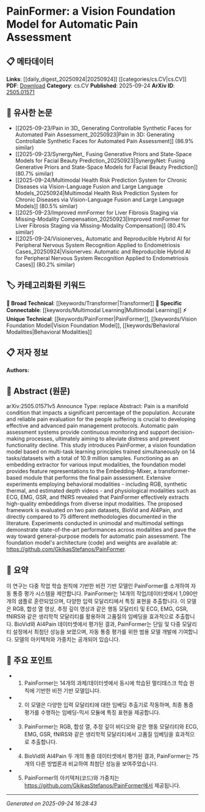 <!-- KEYWORD_LINKING_METADATA:
{
  "processed_timestamp": "2025-09-24T16:28:43.891221",
  "vocabulary_version": "1.0",
  "selected_keywords": [
    "PainFormer",
    "Vision Foundation Model",
    "Transformer",
    "Multimodal Learning",
    "Behavioral Modalities"
  ],
  "rejected_keywords": [],
  "similarity_scores": {
    "PainFormer": 0.88,
    "Vision Foundation Model": 0.8,
    "Transformer": 0.75,
    "Multimodal Learning": 0.78,
    "Behavioral Modalities": 0.72
  },
  "extraction_method": "AI_prompt_based",
  "budget_applied": true,
  "candidates_json": {
    "candidates": [
      {
        "surface": "PainFormer",
        "canonical": "PainFormer",
        "aliases": [],
        "category": "unique_technical",
        "rationale": "PainFormer is a unique model introduced in the paper, providing a specific point for linking research on automatic pain assessment.",
        "novelty_score": 0.95,
        "connectivity_score": 0.65,
        "specificity_score": 0.9,
        "link_intent_score": 0.88
      },
      {
        "surface": "Vision Foundation Model",
        "canonical": "Vision Foundation Model",
        "aliases": [
          "Vision Model"
        ],
        "category": "unique_technical",
        "rationale": "This term describes a foundational model in the context of computer vision, relevant for linking to foundational model research.",
        "novelty_score": 0.82,
        "connectivity_score": 0.7,
        "specificity_score": 0.85,
        "link_intent_score": 0.8
      },
      {
        "surface": "Transformer-based Module",
        "canonical": "Transformer",
        "aliases": [
          "Transformer Module"
        ],
        "category": "broad_technical",
        "rationale": "Transformers are a core technology in the model, linking to a wide range of machine learning research.",
        "novelty_score": 0.4,
        "connectivity_score": 0.9,
        "specificity_score": 0.6,
        "link_intent_score": 0.75
      },
      {
        "surface": "Multimodal Settings",
        "canonical": "Multimodal Learning",
        "aliases": [
          "Multimodal"
        ],
        "category": "specific_connectable",
        "rationale": "Multimodal learning is crucial for integrating diverse data types, enhancing connectivity with similar research.",
        "novelty_score": 0.5,
        "connectivity_score": 0.85,
        "specificity_score": 0.7,
        "link_intent_score": 0.78
      },
      {
        "surface": "Behavioral Modalities",
        "canonical": "Behavioral Modalities",
        "aliases": [
          "Behavioral Data"
        ],
        "category": "unique_technical",
        "rationale": "This term captures the specific input types used in the study, relevant for linking to research on behavioral data in AI.",
        "novelty_score": 0.7,
        "connectivity_score": 0.6,
        "specificity_score": 0.8,
        "link_intent_score": 0.72
      }
    ],
    "ban_list_suggestions": [
      "pain assessment",
      "automatic pain assessment",
      "foundation model"
    ]
  },
  "decisions": [
    {
      "candidate_surface": "PainFormer",
      "resolved_canonical": "PainFormer",
      "decision": "linked",
      "scores": {
        "novelty": 0.95,
        "connectivity": 0.65,
        "specificity": 0.9,
        "link_intent": 0.88
      }
    },
    {
      "candidate_surface": "Vision Foundation Model",
      "resolved_canonical": "Vision Foundation Model",
      "decision": "linked",
      "scores": {
        "novelty": 0.82,
        "connectivity": 0.7,
        "specificity": 0.85,
        "link_intent": 0.8
      }
    },
    {
      "candidate_surface": "Transformer-based Module",
      "resolved_canonical": "Transformer",
      "decision": "linked",
      "scores": {
        "novelty": 0.4,
        "connectivity": 0.9,
        "specificity": 0.6,
        "link_intent": 0.75
      }
    },
    {
      "candidate_surface": "Multimodal Settings",
      "resolved_canonical": "Multimodal Learning",
      "decision": "linked",
      "scores": {
        "novelty": 0.5,
        "connectivity": 0.85,
        "specificity": 0.7,
        "link_intent": 0.78
      }
    },
    {
      "candidate_surface": "Behavioral Modalities",
      "resolved_canonical": "Behavioral Modalities",
      "decision": "linked",
      "scores": {
        "novelty": 0.7,
        "connectivity": 0.6,
        "specificity": 0.8,
        "link_intent": 0.72
      }
    }
  ]
}
-->

# PainFormer: a Vision Foundation Model for Automatic Pain Assessment

## 📋 메타데이터

**Links**: [[daily_digest_20250924|20250924]] [[categories/cs.CV|cs.CV]]
**PDF**: [Download](https://arxiv.org/pdf/2505.01571.pdf)
**Category**: cs.CV
**Published**: 2025-09-24
**ArXiv ID**: [2505.01571](https://arxiv.org/abs/2505.01571)

## 🔗 유사한 논문
- [[2025-09-23/Pain in 3D_ Generating Controllable Synthetic Faces for Automated Pain Assessment_20250923|Pain in 3D: Generating Controllable Synthetic Faces for Automated Pain Assessment]] (86.9% similar)
- [[2025-09-23/SynergyNet_ Fusing Generative Priors and State-Space Models for Facial Beauty Prediction_20250923|SynergyNet: Fusing Generative Priors and State-Space Models for Facial Beauty Prediction]] (80.7% similar)
- [[2025-09-24/Multimodal Health Risk Prediction System for Chronic Diseases via Vision-Language Fusion and Large Language Models_20250924|Multimodal Health Risk Prediction System for Chronic Diseases via Vision-Language Fusion and Large Language Models]] (80.5% similar)
- [[2025-09-23/Improved mmFormer for Liver Fibrosis Staging via Missing-Modality Compensation_20250923|Improved mmFormer for Liver Fibrosis Staging via Missing-Modality Compensation]] (80.4% similar)
- [[2025-09-24/Visionerves_ Automatic and Reproducible Hybrid AI for Peripheral Nervous System Recognition Applied to Endometriosis Cases_20250924|Visionerves: Automatic and Reproducible Hybrid AI for Peripheral Nervous System Recognition Applied to Endometriosis Cases]] (80.2% similar)

## 🏷️ 카테고리화된 키워드
**🧠 Broad Technical**: [[keywords/Transformer|Transformer]]
**🔗 Specific Connectable**: [[keywords/Multimodal Learning|Multimodal Learning]]
**⚡ Unique Technical**: [[keywords/PainFormer|PainFormer]], [[keywords/Vision Foundation Model|Vision Foundation Model]], [[keywords/Behavioral Modalities|Behavioral Modalities]]

## 📋 저자 정보

**Authors:** 

## 📄 Abstract (원문)

arXiv:2505.01571v5 Announce Type: replace 
Abstract: Pain is a manifold condition that impacts a significant percentage of the population. Accurate and reliable pain evaluation for the people suffering is crucial to developing effective and advanced pain management protocols. Automatic pain assessment systems provide continuous monitoring and support decision-making processes, ultimately aiming to alleviate distress and prevent functionality decline. This study introduces PainFormer, a vision foundation model based on multi-task learning principles trained simultaneously on 14 tasks/datasets with a total of 10.9 million samples. Functioning as an embedding extractor for various input modalities, the foundation model provides feature representations to the Embedding-Mixer, a transformer-based module that performs the final pain assessment. Extensive experiments employing behavioral modalities - including RGB, synthetic thermal, and estimated depth videos - and physiological modalities such as ECG, EMG, GSR, and fNIRS revealed that PainFormer effectively extracts high-quality embeddings from diverse input modalities. The proposed framework is evaluated on two pain datasets, BioVid and AI4Pain, and directly compared to 75 different methodologies documented in the literature. Experiments conducted in unimodal and multimodal settings demonstrate state-of-the-art performances across modalities and pave the way toward general-purpose models for automatic pain assessment. The foundation model's architecture (code) and weights are available at: https://github.com/GkikasStefanos/PainFormer.

## 📝 요약

이 연구는 다중 작업 학습 원칙에 기반한 비전 기반 모델인 PainFormer를 소개하여 자동 통증 평가 시스템을 제안합니다. PainFormer는 14개의 작업/데이터셋에서 1,090만 개의 샘플로 훈련되었으며, 다양한 입력 모달리티에서 특징 표현을 추출합니다. 이 모델은 RGB, 합성 열 영상, 추정 깊이 영상과 같은 행동 모달리티 및 ECG, EMG, GSR, fNIRS와 같은 생리학적 모달리티를 활용하여 고품질의 임베딩을 효과적으로 추출합니다. BioVid와 AI4Pain 데이터셋에서 평가된 결과, PainFormer는 단일 및 다중 모달리티 설정에서 최첨단 성능을 보였으며, 자동 통증 평가를 위한 범용 모델 개발에 기여합니다. 모델의 아키텍처와 가중치는 공개되어 있습니다.

## 🎯 주요 포인트

- 1. PainFormer는 14개의 과제/데이터셋에서 동시에 학습된 멀티태스크 학습 원칙에 기반한 비전 기반 모델입니다.
- 2. 이 모델은 다양한 입력 모달리티에 대한 임베딩 추출기로 작동하며, 최종 통증 평가를 수행하는 임베딩-믹서 모듈에 특징 표현을 제공합니다.
- 3. PainFormer는 RGB, 합성 열, 추정 깊이 비디오와 같은 행동 모달리티와 ECG, EMG, GSR, fNIRS와 같은 생리학적 모달리티에서 고품질 임베딩을 효과적으로 추출합니다.
- 4. BioVid와 AI4Pain 두 개의 통증 데이터셋에서 평가된 결과, PainFormer는 75개의 다른 방법론과 비교하여 최첨단 성능을 보여주었습니다.
- 5. PainFormer의 아키텍처(코드)와 가중치는 https://github.com/GkikasStefanos/PainFormer에서 제공됩니다.


---

*Generated on 2025-09-24 16:28:43*